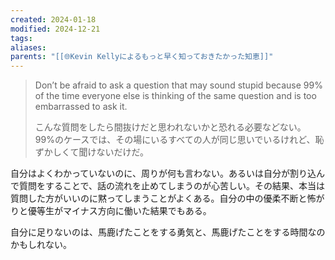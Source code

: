 ```yaml
---
created: 2024-01-18
modified: 2024-12-21
tags: 
aliases: 
parents: "[[🌐Kevin Kellyによるもっと早く知っておきたかった知恵]]"
---
```

 > Don’t be afraid to ask a question that may sound stupid because 99% of the time everyone else is thinking of the same question and is too embarrassed to ask it.
 > 
> こんな質問をしたら間抜けだと思われないかと恐れる必要などない。
> 99%のケースでは、その場にいるすべての人が同じ思いでいるけれど、恥ずかしくて聞けないだけだ。

自分はよくわかっていないのに、周りが何も言わない。あるいは自分が割り込んで質問をすることで、話の流れを止めてしまうのが心苦しい。その結果、本当は質問した方がいいのに黙ってしまうことがよくある。自分の中の優柔不断と怖がりと優等生がマイナス方向に働いた結果でもある。

自分に足りないのは、馬鹿げたことをする勇気と、馬鹿げたことをする時間なのかもしれない。